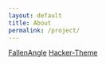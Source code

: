 ```yaml
---
layout: default
title: About
permalink: /project/
---
```



[FallenAngle](https://fallenangle.tk)
[Hacker-Theme](https://fallenangle.tk/Hacker-Theme/) 